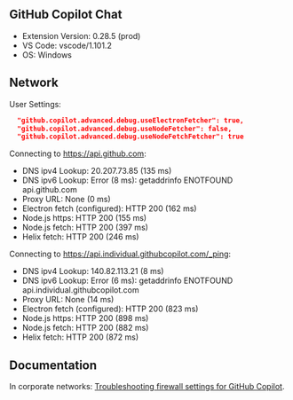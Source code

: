 ## GitHub Copilot Chat

- Extension Version: 0.28.5 (prod)
- VS Code: vscode/1.101.2
- OS: Windows

## Network

User Settings:
```json
  "github.copilot.advanced.debug.useElectronFetcher": true,
  "github.copilot.advanced.debug.useNodeFetcher": false,
  "github.copilot.advanced.debug.useNodeFetchFetcher": true
```

Connecting to https://api.github.com:
- DNS ipv4 Lookup: 20.207.73.85 (135 ms)
- DNS ipv6 Lookup: Error (8 ms): getaddrinfo ENOTFOUND api.github.com
- Proxy URL: None (0 ms)
- Electron fetch (configured): HTTP 200 (162 ms)
- Node.js https: HTTP 200 (155 ms)
- Node.js fetch: HTTP 200 (397 ms)
- Helix fetch: HTTP 200 (246 ms)

Connecting to https://api.individual.githubcopilot.com/_ping:
- DNS ipv4 Lookup: 140.82.113.21 (8 ms)
- DNS ipv6 Lookup: Error (6 ms): getaddrinfo ENOTFOUND api.individual.githubcopilot.com
- Proxy URL: None (14 ms)
- Electron fetch (configured): HTTP 200 (823 ms)
- Node.js https: HTTP 200 (898 ms)
- Node.js fetch: HTTP 200 (882 ms)
- Helix fetch: HTTP 200 (872 ms)

## Documentation

In corporate networks: [Troubleshooting firewall settings for GitHub Copilot](https://docs.github.com/en/copilot/troubleshooting-github-copilot/troubleshooting-firewall-settings-for-github-copilot).